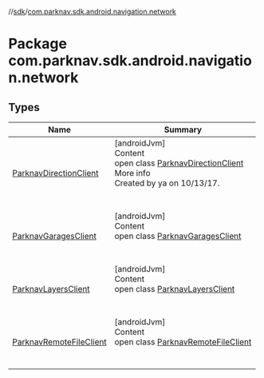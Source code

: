 //[sdk](../../index.md)/[com.parknav.sdk.android.navigation.network](index.md)



# Package com.parknav.sdk.android.navigation.network  


## Types  
  
|  Name |  Summary | 
|---|---|
| <a name="com.parknav.sdk.android.navigation.network/ParknavDirectionClient///PointingToDeclaration/"></a>[ParknavDirectionClient](-parknav-direction-client/index.md)| <a name="com.parknav.sdk.android.navigation.network/ParknavDirectionClient///PointingToDeclaration/"></a>[androidJvm]  <br>Content  <br>open class [ParknavDirectionClient](-parknav-direction-client/index.md)  <br>More info  <br>Created by ya on 10/13/17.  <br><br><br>|
| <a name="com.parknav.sdk.android.navigation.network/ParknavGaragesClient///PointingToDeclaration/"></a>[ParknavGaragesClient](-parknav-garages-client/index.md)| <a name="com.parknav.sdk.android.navigation.network/ParknavGaragesClient///PointingToDeclaration/"></a>[androidJvm]  <br>Content  <br>open class [ParknavGaragesClient](-parknav-garages-client/index.md)  <br><br><br>|
| <a name="com.parknav.sdk.android.navigation.network/ParknavLayersClient///PointingToDeclaration/"></a>[ParknavLayersClient](-parknav-layers-client/index.md)| <a name="com.parknav.sdk.android.navigation.network/ParknavLayersClient///PointingToDeclaration/"></a>[androidJvm]  <br>Content  <br>open class [ParknavLayersClient](-parknav-layers-client/index.md)  <br><br><br>|
| <a name="com.parknav.sdk.android.navigation.network/ParknavRemoteFileClient///PointingToDeclaration/"></a>[ParknavRemoteFileClient](-parknav-remote-file-client/index.md)| <a name="com.parknav.sdk.android.navigation.network/ParknavRemoteFileClient///PointingToDeclaration/"></a>[androidJvm]  <br>Content  <br>open class [ParknavRemoteFileClient](-parknav-remote-file-client/index.md)  <br><br><br>|

